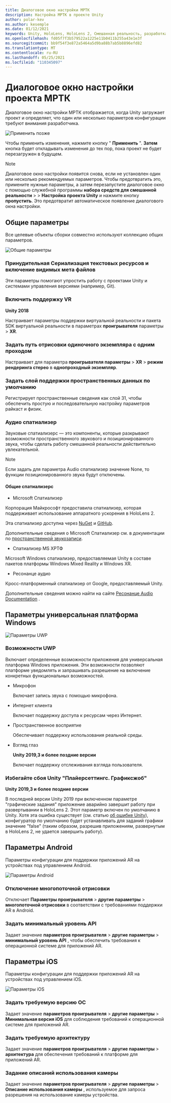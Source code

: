 ```yaml
---
title: Диалоговое окно настройки МРТК
description: Настройка МРТК в проекте Unity
author: polar-kev
ms.author: kesemple
ms.date: 01/12/2021
keywords: Unity, HoloLens, HoloLens 2, Смешанная реальность, разработка, МРТК, Unity
ms.openlocfilehash: fd05f7f3b579522a1225e11b0411b255a43e1e3f
ms.sourcegitcommit: bb9f54f3e872a5464a5d9ba88b7ab5b8896efd82
ms.translationtype: MT
ms.contentlocale: ru-RU
ms.lasthandoff: 05/25/2021
ms.locfileid: "110345097"
---
```

# <a name="mrtk-project-configuration-dialog"></a>Диалоговое окно настройки проекта МРТК

Диалоговое окно настройки МРТК отображается, когда Unity загружает проект и определяет, что один или несколько параметров конфигурации требуют внимания разработчика.

![Применить позже](../features/images/configuration-dialog/ConfigurationDialogHeader.png)

Чтобы применить изменения, нажмите кнопку " **Применить** ". **Затем** кнопка будет откладывать изменения до тех пор, пока проект не будет перезагружен в будущем.

> [!NOTE]
> Диалоговое окно настройки появится снова, если не установлен один или несколько рекомендуемых параметров. Чтобы предотвратить это, примените нужные параметры, а затем перезапустите диалоговое окно с помощью служебной программы **набора средств для смешанной реальности**  >    >  **Настройка проекта Unity** и нажмите кнопку **пропустить**. Это предотвратит автоматическое появление диалогового окна настройки.

## <a name="common-settings"></a>Общие параметры

Все целевые объекты сборки совместно используют коллекцию общих параметров.

![Общие параметры](../features/images/configuration-dialog/ConfigurationDialogCommonSettings.png)

### <a name="force-text-asset-serialization-and-enable-visible-meta-files"></a>Принудительная Сериализация текстовых ресурсов и включение видимых мета файлов

Эти параметры помогают упростить работу с проектами Unity и системами управления версиями (например, Git).

### <a name="enable-vr-supported"></a>Включить поддержку VR

**Unity 2018**

Настраивает параметры поддержки виртуальной реальности и пакета SDK виртуальной реальности в параметрах **проигрывателя** параметры  >  **XR**.

### <a name="set-single-pass-instanced-rendering-path"></a>Задать путь отрисовки одиночного экземпляра с одним проходом

Настраивает для параметра **проигрывателя параметры**  >  **XR**  >  **режим рендеринга стерео** в **однопроходный экземпляр**.

### <a name="set-default-spatial-awareness-layer"></a>Задать слой поддержки пространственных данных по умолчанию

Регистрирует пространственные сведения как слой 31, чтобы обеспечить простую и последовательную настройку параметров райкаст и физик.

### <a name="audio-spatializer"></a>Аудио спатиализер

Звуковые спатиализерс — это компоненты, которые разкрывают возможности пространственного звукового и позиционированного звука, чтобы сделать работу смешанной реальности действительно увлекательной.

> [!NOTE]
> Если задать для параметра Audio спатиализер значение None, то функции позиционированного звука будут отключены.

#### <a name="common-spatializers"></a>Общие спатиализерс

- Microsoft Спатиализер

Корпорация Майкрософт предоставила спатиализер, которая поддерживает использование аппаратного ускорения в HoloLens 2.

Эта спатиализер доступна через [NuGet](https://www.nuget.org/packages/Microsoft.SpatialAudio.Spatializer.Unity/) и [GitHub](https://github.com/microsoft/spatialaudio-unity).

Дополнительные сведения о Microsoft Спатиализер см. в документации по [пространственной звукозаписи](/windows/mixed-reality/spatial-sound-in-unity).

- Спатиализер MS ХРТФ

Microsoft Windows спатиализер, предоставляемая Unity в составе пакетов платформы Windows Mixed Reality и Windows XR.

- Ресонанце аудио

Кросс-платформенный спатиализер от Google, предоставляемый Unity.

Дополнительные сведения можно найти на сайте [Ресонанце Audio Documentation](https://resonance-audio.github.io/resonance-audio/develop/unity/getting-started) .

## <a name="universal-windows-platform-settings"></a>Параметры универсальная платформа Windows

![Параметры UWP](../features/images/configuration-dialog/ConfigurationDialogUWPSettings.png)

### <a name="uwp-capabilities"></a>Возможности UWP

Включает определенные возможности приложения для универсальная платформа Windows приложения. Эти возможности позволяют платформе уведомлять и запрашивать разрешение на включение конкретных функциональных возможностей.

- Микрофон

  Включает запись звука с помощью микрофона.

- Интернет клиента

  Включает поддержку доступа к ресурсам через Интернет.

- Пространственное восприятие

  Обеспечивает поддержку использования реальной среды.

- Взгляд глаз

  **Unity 2019,3 и более поздние версии**

  Включает поддержку отслеживания взгляда пользователя.

### <a name="avoid-unity-playersettingsgraphicsjob-crash"></a>Избегайте сбоя Unity "Плайерсеттингс. Графиксжоб"

**Unity 2019,3 и более поздние версии**

В последней версии Unity 2019 при включенном параметре "графические задания" приложение аварийно завершит работу при развертывании в HoloLens 2.
Этот параметр включен по умолчанию в Unity. Хотя эта ошибка существует (см. статью [об ошибке Unity](https://issuetracker.unity3d.com/issues/enabling-graphics-jobs-in-2019-dot-3-x-results-in-a-crash-or-nothing-rendering-on-hololens-2)), конфигуратор по умолчанию будет устанавливать для заданий графики значение "false" (таким образом, разрешив приложениям, развернутым в HoloLens 2, не удается завершить работу).

## <a name="android-settings"></a>Параметры Android

Параметры конфигурации для поддержки приложений AR на устройствах под управлением Android.

![Параметры Android](../features/images/configuration-dialog/ConfigurationDialogAndroidSettings.png)

### <a name="disable-multi-threaded-rendering"></a>Отключение многопоточной отрисовки

Отключает **Параметры проигрывателя**  >  **другие параметры**  >  **многопоточной отрисовки** в соответствии с требованиями поддержки AR в Android.

### <a name="set-minimum-api-level"></a>Задать минимальный уровень API

Задает значение **параметров проигрывателя**  >  **другие параметры**  >  **минимальный уровень API** , чтобы обеспечить требования к операционной системе для приложений AR.

## <a name="ios-settings"></a>Параметры iOS

Параметры конфигурации для поддержки приложений AR на устройствах под управлением iOS.

![Параметры iOS](../features/images/configuration-dialog/ConfigurationDialogiOSSettings.png)

### <a name="set-required-os-version"></a>Задать требуемую версию ОС

Задает значение **параметров проигрывателя**  >  **другие параметры**  >  **Минимальная версия iOS** для соблюдения требований к операционной системе для приложений AR.

### <a name="set-required-architecture"></a>Задать требуемую архитектуру

Задает значение **параметров проигрывателя**  >  **другие параметры**  >  **архитектура** для обеспечения требований к платформе для приложений AR.

### <a name="set-camera-usage-descriptions"></a>Задание описаний использования камеры

Задает значение **параметров проигрывателя**  >  **другие параметры**  >  **Описание использования камеры** , используемое для запроса разрешения на использование камеры устройства.